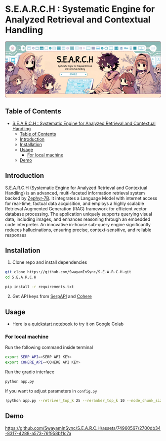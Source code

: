 # S.E.A.R.C.H : Systematic Engine for Analyzed Retrieval and Contextual Handling

![](assets/banner.png)

## Table of Contents

- [S.E.A.R.C.H : Systematic Engine for Analyzed Retrieval and Contextual Handling](#search--systematic-engine-for-analyzed-retrieval-and-contextual-handling)
  - [Table of Contents](#table-of-contents)
  - [Introduction](#introduction)
  - [Installation](#installation)
  - [Usage](#usage)
    - [For local machine](#for-local-machine)
  - [Demo](#demo)

## Introduction

S.E.A.R.C.H (Systematic Engine for Analyzed Retrieval and Contextual Handling) is an advanced, multi-faceted information retrieval system backed by [Zephyr-7B](https://huggingface.co/HuggingFaceH4/zephyr-7b-beta). It integrates a Language Model with internet access for real-time, factual data acquisition, and employs a highly scalable Retrieval Augmented Generation (RAG) framework for efficient vector database processing. The application uniquely supports querying visual data, including images, and enhances reasoning through an embedded code interpreter. An innovative in-house sub-query engine significantly reduces hallucinations, ensuring precise, context-sensitive, and reliable responses

## Installation

1. Clone repo and install dependencies

```bash
git clone https://github.com/SwayamInSync/S.E.A.R.C.H.git
cd S.E.A.R.C.H
```

```bash
pip install -r requirements.txt
```

2. Get API keys from [SerpAPI](https://serpapi.com/) and [Cohere](https://dashboard.cohere.com/)

## Usage

- Here is a [quickstart notebook](https://github.com/SwayamInSync/S.E.A.R.C.H/blob/main/quickstart.ipynb) to try it on Google Colab

### For local machine

Run the following command inside terminal

```bash
export SERP_API=<SERP API KEY>
export COHERE_API=<COHERE API KEY>
```

Run the gradio interface

```bash
python app.py
```

If you want to adjust parameters in `config.py`

```bash
!python app.py --retriver_top_k 25 --reranker_top_k 10 --node_chunk_size 8000
```

## Demo
https://github.com/SwayamInSync/S.E.A.R.C.H/assets/74960567/2700db34-8317-4288-a573-76f958bf1c7a


